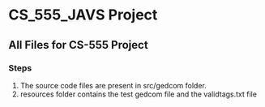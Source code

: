 # CS_555_JAVS Project

## All Files for CS-555 Project

### Steps
1. The source code files are present in src/gedcom folder.
2. resources folder contains the test gedcom file and the validtags.txt file
